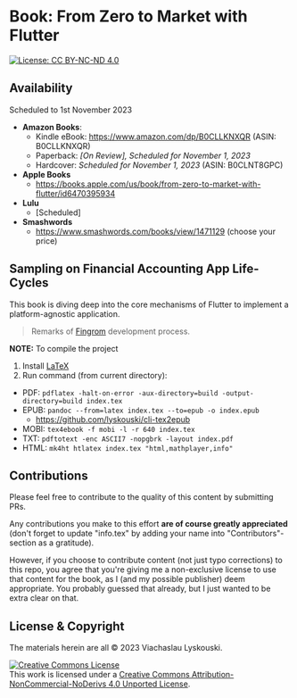 # Book: From Zero to Market with Flutter

[![License: CC BY-NC-ND 4.0](https://img.shields.io/badge/License-CC_BY--NC--ND_4.0-lightgrey.svg)](https://creativecommons.org/licenses/by-nc-nd/4.0/) 

## Availability

Scheduled to 1st November 2023

- **Amazon Books**:
  - Kindle eBook: https://www.amazon.com/dp/B0CLLKNXQR (ASIN: B0CLLKNXQR)
  - Paperback: _[On Review], Scheduled for November 1, 2023_
  - Hardcover: _Scheduled for November 1, 2023_ (ASIN: B0CLNT8GPC)
- **Apple Books**
  - https://books.apple.com/us/book/from-zero-to-market-with-flutter/id6470395934
- **Lulu**
  - [Scheduled]
- **Smashwords**
  - https://www.smashwords.com/books/view/1471129 (choose your price)


## Sampling on Financial Accounting App Life-Cycles

This book is diving deep into the core mechanisms of Flutter to implement a platform-agnostic application.

> Remarks of [Fingrom](https://github.com/lyskouski/app-finance) development process.

**NOTE:** To compile the project
1. Install [LaTeX](https://miktex.org/download)
2. Run command (from current directory):
  - PDF: `pdflatex -halt-on-error -aux-directory=build -output-directory=build index.tex` 
  - EPUB: `pandoc --from=latex index.tex --to=epub -o index.epub`
    - https://github.com/lyskouski/cli-tex2epub
  - MOBI: `tex4ebook -f mobi -l -r 640 index.tex`
  - TXT: `pdftotext -enc ASCII7 -nopgbrk -layout index.pdf`
  - HTML: `mk4ht htlatex index.tex "html,mathplayer,info"`

## Contributions

Please feel free to contribute to the quality of this content by submitting PRs.

Any contributions you make to this effort **are of course greatly appreciated** (don't forget to update "info.tex"
by adding your name into "Contributors"-section as a gratitude).

However, if you choose to contribute content (not just typo corrections) to this repo, you agree that you're giving
me a non-exclusive license to use that content for the book, as I (and my possible publisher) deem appropriate. 
You probably guessed that already, but I just wanted to be extra clear on that.

## License & Copyright

The materials herein are all &copy; 2023 Viachaslau Lyskouski.

<a rel="license" href="http://creativecommons.org/licenses/by-nc-nd/4.0/"><img alt="Creative Commons License" style="border-width:0" src="https://i.creativecommons.org/l/by-nc-nd/4.0/88x31.png" /></a><br />This work is licensed under a <a rel="license" href="http://creativecommons.org/licenses/by-nc-nd/4.0/">Creative Commons Attribution-NonCommercial-NoDerivs 4.0 Unported License</a>.
